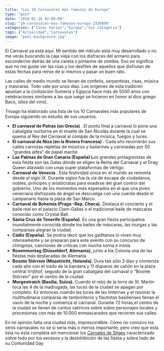 ```yaml
---
title: "Los 10 Carnavales más famosos de Europa"
type: "post"
date: "2019-01-16 02:00:00"
slug: "10-carnavales-mas-famosos-europa-2336800"
categories: ["Cosas Varias","Europa","Sin Categoría"]
tags: ["Actualidad","Carnavales"]
image: "post-background.jpg"
---
```


El Carnaval ya está aquí. Mi sentido del ridículo está muy desarrollado y no me verás buscando la caja vieja con los disfraces del armario para esconderme detrás de una careta o pintarme de zombie. Eso no significa que no me guste ver las rúas y los desfiles de aquellos que disfrutan de estas fechas para reírse de sí mismos y pasar un buen rato.  
  
Las calles de medio mundo se llenan de confetis, serpentinas, risas, música y máscaras. Todo vale por unos días. Los orígenes de esta tradición apuntan a la civilización Sumeria y Egipcia hace más de 5000 años con celebraciones similares a las que luego se hicieron en honor al dios griego Baco, (dios del vino).  
  
Trivago ha elaborado una lista de los 10 Carnavales más populares de Europa siguiendo un estudio de sus usuarios.

- **El carnaval de Patras (en Grecia)** . El punto final a carnaval lo pone una cabalgata nocturna en el muelle de San Nicolás durante la cual se quema al Rey del Carnaval al compás de la música, fuegos y luces.
- **El carnaval de Niza (en la Riviera Francesa) .** Cada año recorrerán sus calles carrozas repletas de músicos y bailarines y coronadas por 50 "grandes jefes" de papel maché
- **Las Palmas de Gran Canaria (España) L**os grandes protagonistas de esta fiesta son las Galas dónde se eligen la Reina del Carnaval y el Drag Queen ataviado con unas super plataformas de vértigo.
- **Carnaval de Venecia** . Esta festividad única en el mundo se remonta desde el siglo IX. Durante siglos fue la vía de escape de ciudadanos, nobles, príncipes y aristócratas para evadirse del gran control del gobierno. Uno de los momentos más esperados en el que una joven veneciana disfrazada de ángel se descuelga con una cuerda desde el campanario hasta la plaza de San Marco.
- **Carnaval de Bohemia (Praga -Rep. Checa).** Destaca el concierto y el baile real en el palacio Clam-Gallas o el tradicional baile de máscaras conocido como Crystal Ball.
- **Santa Cruz de Tenerife (España)**. Es una gran fiesta participativa mundialmente conocida dónde los bailes de máscaras, las murgas y las comparsas alegran la ciudad.
- **Cádiz (España).** Se podría decir que los gaditanos lo viven muy intensamente y se preparan para este evento con su concurso de chirigotas, canciones de críticas con mucha sorna e ironía
- **Rosenmontag (Düsseldorf, Alemania),**  junto a los Colonia una de las fiestas más destacadas de Alemania
- **Boonte Störrem (Maastricht, Holanda)**. Dura tan sólo 3 días y comienza cada año con el izado de la bandera y 11 disparos de cañón en la plaza central Vrijthof, seguido de la gran cabalgata del carnaval o "Boonte Störrem" por el centro de la ciudad
- **Morgestraich (Basilia, Suiza).** Cuando el reloj de la torre de St. Martin toca las 4 de la madrugada, las luces de la ciudad se apagan por completo. Es entonces cuando las luces de las linternas y el resonar la multitudinaria comparsa de tamborileros y flautistas basilienses llenan el vacío de la noche y comienza el carnaval. Durante 72 horas,el centro de la ciudad se llenan de cantos satíricos sobre sobre personajes locales y procesiones con más de 10.000 enmascarados que recorren sus calles.

En mi opinión falta una ciudad más, imprescindible. Cómo no conozco los otros carnavales no sé si sería más o menos importante, pero creo que esta lista no está completa sin mencionar los [Carnales de Sitges](http://www.missviajes.com/carnaval-sitges-528419) caracterizado sobre todo por los excesos y la desinhibición de las fiesta y sobre todo de su Comunidad Gay